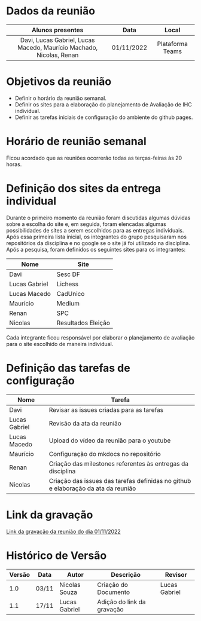 # Dados da reunião

|                          Alunos presentes                           |    Data    |      Local       |
| :-----------------------------------------------------------------: | :--------: | :--------------: |
| Davi, Lucas Gabriel, Lucas Macedo, Maurício Machado, Nicolas, Renan | 01/11/2022 | Plataforma Teams |

# Objetivos da reunião

- Definir o horário da reunião semanal.
- Definir os sites para a elaboração do planejamento de Avaliação de IHC individual.
- Definir as tarefas iniciais de configuração do ambiente do github pages.

# Horário de reunião semanal

Ficou acordado que as reuniões ocorrerão todas as terças-feiras às 20 horas.

# Definição dos sites da entrega individual

Durante o primeiro momento da reunião foram discutidas algumas dúvidas sobre a escolha do site e, em seguida, foram elencadas algumas possibilidades de sites a serem escolhidos para as entregas individuais. Após essa primeira lista inicial, os integrantes do grupo pesquisaram nos repositórios da disciplina e no google se o site já foi utilizado na disciplina. Após a pesquisa, foram definidos os seguintes sites para os integrantes:

| Nome          | Site               |
| ------------- | ------------------ |
| Davi          | Sesc DF            |
| Lucas Gabriel | Lichess            |
| Lucas Macedo  | CadUnico           |
| Maurício      | Medium             |
| Renan         | SPC                |
| Nicolas       | Resultados Eleição |

Cada integrante ficou responsável por elaborar o planejamento de avaliação para o site escolhido de maneira individual.

# Definição das tarefas de configuração

| Nome          | Tarefa                                                                            |
| ------------- | --------------------------------------------------------------------------------- |
| Davi          | Revisar as issues criadas para as tarefas                                         |
| Lucas Gabriel | Revisão da ata da reunião                                                         |
| Lucas Macedo  | Upload do vídeo da reunião para o youtube                                         |
| Maurício      | Configuração do mkdocs no repositório                                             |
| Renan         | Criação das milestones referentes às entregas da disciplina                       |
| Nicolas       | Criação das issues das tarefas definidas no github e elaboração da ata da reunião |

# Link da gravação

[Link da gravação da reunião do dia 01/11/2022](https://www.youtube.com/watch?v=uqWo7RNOuQE&ab_channel=Grupo02RequisitoseIHC)

# Histórico de Versão

| Versão | Data  | Autor         | Descrição                  | Revisor       |
| ------ | ----- | ------------- | -------------------------- | ------------- |
| 1.0    | 03/11 | Nicolas Souza | Criação do Documento       | Lucas Gabriel |
| 1.1    | 17/11 | Lucas Gabriel | Adição do link da gravação |               |
